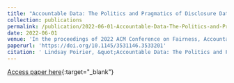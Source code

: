 ```yaml
---
title: "Accountable Data: The Politics and Pragmatics of Disclosure Datasets"
collection: publications
permalink: /publication/2022-06-01-Accountable-Data-The-Politics-and-Pragmatics-of-Disclosure-Datasets
date: 2022-06-01
venue: 'In the proceedings of 2022 ACM Conference on Fairness, Accountability, and Transparency'
paperurl: 'https://doi.org/10.1145/3531146.3533201'
citation: ' Lindsay Poirier, &quot;Accountable Data: The Politics and Pragmatics of Disclosure Datasets.&quot; In the proceedings of 2022 ACM Conference on Fairness, Accountability, and Transparency, 2022.'
---
```

[Access paper here](https://doi.org/10.1145/3531146.3533201){:target="_blank"}
